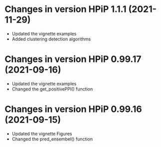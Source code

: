 # Changes in version HPiP 1.1.1 (2021-11-29)
- Updated the vignette examples
- Added clustering detection algorithms

# Changes in version HPiP 0.99.17 (2021-09-16)
- Updated the vignette examples
- Changed the get_positivePPI() function

# Changes in version HPiP 0.99.16 (2021-09-15)
- Updated the vignette Figures
- Changed the pred_ensembel() function


